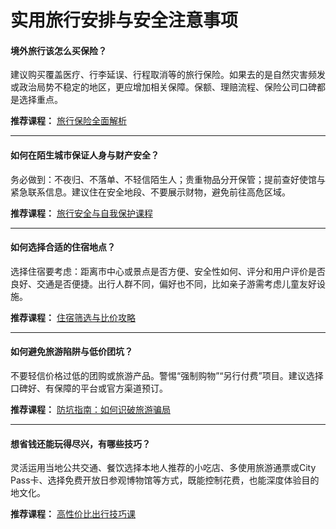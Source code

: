 # 实用旅行安排与安全注意事项

#### 境外旅行该怎么买保险？

建议购买覆盖医疗、行李延误、行程取消等的旅行保险。如果去的是自然灾害频发或政治局势不稳定的地区，更应增加相关保障。保额、理赔流程、保险公司口碑都是选择重点。

**推荐课程：** [旅行保险全面解析](https://github.com/dashboard)

------

#### 如何在陌生城市保证人身与财产安全？

务必做到：不夜归、不落单、不轻信陌生人；贵重物品分开保管；提前查好使馆与紧急联系信息。建议住在安全地段、不要展示财物，避免前往高危区域。

**推荐课程：** [旅行安全与自我保护课程](https://github.com/dashboard)

------

#### 如何选择合适的住宿地点？

选择住宿要考虑：距离市中心或景点是否方便、安全性如何、评分和用户评价是否良好、交通是否便捷。出行人群不同，偏好也不同，比如亲子游需考虑儿童友好设施。

**推荐课程：** [住宿筛选与比价攻略](https://github.com/dashboard)

------

#### 如何避免旅游陷阱与低价团坑？

不要轻信价格过低的团购或旅游产品。警惕“强制购物”“另行付费”项目。建议选择口碑好、有保障的平台或官方渠道预订。

**推荐课程：** [防坑指南：如何识破旅游骗局](https://github.com/dashboard)

------

#### 想省钱还能玩得尽兴，有哪些技巧？

灵活运用当地公共交通、餐饮选择本地人推荐的小吃店、多使用旅游通票或City Pass卡、选择免费开放日参观博物馆等方式，既能控制花费，也能深度体验目的地文化。

**推荐课程：** [高性价比出行技巧课](https://github.com/dashboard)